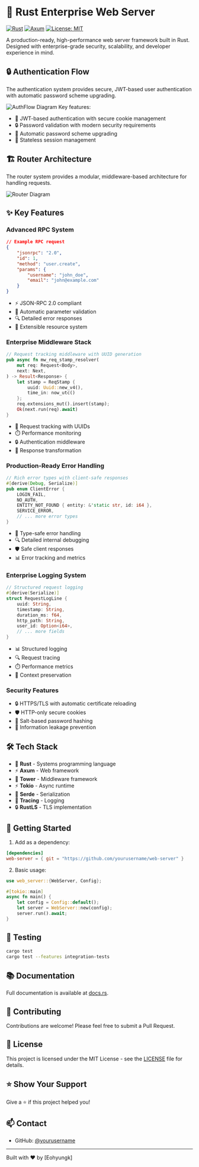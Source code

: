 # 🚀 Rust Enterprise Web Server

[![Rust](https://img.shields.io/badge/rust-2021_edition-orange.svg)](https://www.rust-lang.org)
[![Axum](https://img.shields.io/badge/axum-latest-blue.svg)](https://github.com/tokio-rs/axum)
[![License: MIT](https://img.shields.io/badge/License-MIT-yellow.svg)](https://opensource.org/licenses/MIT)

A production-ready, high-performance web server framework built in Rust. Designed with enterprise-grade security, scalability, and developer experience in mind.

## 🔒 Authentication Flow

The authentication system provides secure, JWT-based user authentication with automatic password scheme upgrading.

![AuthFlow Diagram](./images/auth_flow.svg)
Key features:
- 🔑 JWT-based authentication with secure cookie management
- 🔒 Password validation with modern security requirements
- 🔄 Automatic password scheme upgrading
- 🚪 Stateless session management

## 🏗️ Router Architecture

The router system provides a modular, middleware-based architecture for handling requests.

![Router Diagram](./images/router_diagram.svg)

## ✨ Key Features

### Advanced RPC System

```json
// Example RPC request
{
    "jsonrpc": "2.0",
    "id": 1,
    "method": "user.create",
    "params": {
        "username": "john_doe",
        "email": "john@example.com"
    }
}
```

- ⚡ JSON-RPC 2.0 compliant
- 🎯 Automatic parameter validation
- 🔍 Detailed error responses
- 🧩 Extensible resource system

### Enterprise Middleware Stack

```rust
// Request tracking middleware with UUID generation
pub async fn mw_req_stamp_resolver(
    mut req: Request<Body>,
    next: Next,
) -> Result<Response> {
    let stamp = ReqStamp {
        uuid: Uuid::new_v4(),
        time_in: now_utc()
    };
    req.extensions_mut().insert(stamp);
    Ok(next.run(req).await)
}
```

- 📝 Request tracking with UUIDs
- ⏱️ Performance monitoring
- 🔒 Authentication middleware
- 🎯 Response transformation

### Production-Ready Error Handling

```rust
// Rich error types with client-safe responses
#[derive(Debug, Serialize)]
pub enum ClientError {
    LOGIN_FAIL,
    NO_AUTH,
    ENTITY_NOT_FOUND { entity: &'static str, id: i64 },
    SERVICE_ERROR,
    // ... more error types
}
```

- 🎯 Type-safe error handling
- 🔍 Detailed internal debugging
- 🛡️ Safe client responses
- 📊 Error tracking and metrics

### Enterprise Logging System

```rust
// Structured request logging
#[derive(Serialize)]
struct RequestLogLine {
    uuid: String,
    timestamp: String,
    duration_ms: f64,
    http_path: String,
    user_id: Option<i64>,
    // ... more fields
}
```

- 📊 Structured logging
- 🔍 Request tracing
- ⏱️ Performance metrics
- 🔄 Context preservation

### Security Features

- 🔒 HTTPS/TLS with automatic certificate reloading
- 🛡️ HTTP-only secure cookies
- 🔑 Salt-based password hashing
- 🚫 Information leakage prevention

## 🛠️ Tech Stack

- 🦀 **Rust** - Systems programming language
- ⚡ **Axum** - Web framework
- 🗼 **Tower** - Middleware framework
- ⚡ **Tokio** - Async runtime
- 🔄 **Serde** - Serialization
- 📝 **Tracing** - Logging
- 🔒 **RustLS** - TLS implementation

## 🚀 Getting Started

1. Add as a dependency:
```toml
[dependencies]
web-server = { git = "https://github.com/yourusername/web-server" }
```

2. Basic usage:
```rust
use web_server::{WebServer, Config};

#[tokio::main]
async fn main() {
    let config = Config::default();
    let server = WebServer::new(config);
    server.run().await;
}
```

## 🧪 Testing

```bash
cargo test
cargo test --features integration-tests
```

## 📚 Documentation

Full documentation is available at [docs.rs](https://docs.rs/web-server).

## 🤝 Contributing

Contributions are welcome! Please feel free to submit a Pull Request.

## 📝 License

This project is licensed under the MIT License - see the [LICENSE](LICENSE) file for details.

## ⭐ Show Your Support

Give a ⭐️ if this project helped you!

## 📫 Contact

- GitHub: [@yourusername](https://github.com/eohyungk)

---

Built with ❤️ by [Eohyungk]
